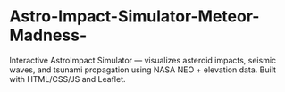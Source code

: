 # Astro-Impact-Simulator-Meteor-Madness-
Interactive AstroImpact Simulator — visualizes asteroid impacts, seismic waves, and tsunami propagation using NASA NEO + elevation data. Built with HTML/CSS/JS and Leaflet.

